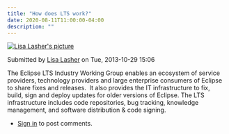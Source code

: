 ```yaml
---
title: "How does LTS work?"
date: 2020-08-11T11:00:00-04:00
description: ""
---
```


[![Lisa Lasher's picture](https://secure.gravatar.com/avatar/f6a5e05a580923eef0fba61733977ff2.jpg?d=mm&s=185&r=G "Lisa Lasher's picture")](/users/lisa-lasher "View user profile.")

Submitted by [Lisa Lasher](/users/lisa-lasher "View user profile.") on Tue, 2013-10-29 15:06

The Eclipse LTS Industry Working Group enables an ecosystem of service providers, technology providers and large enterprise consumers of Eclipse to share fixes and releases.  It also provides the IT infrastructure to fix, build, sign and deploy updates for older versions of Eclipse. The LTS infrastructure includes code repositories, bug tracking, knowledge management, and software distribution & code signing.

*   [Sign in](/user/login?destination=content/how-does-lts-work#comment-form-title) to post comments.